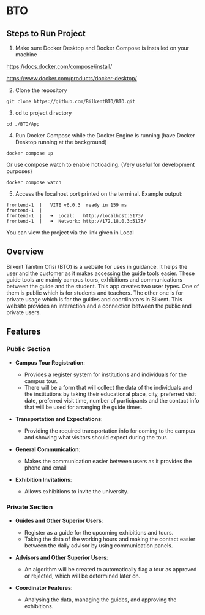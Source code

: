 # BTO

## Steps to Run Project
1. Make sure Docker Desktop and Docker Compose is installed on your machine
    
https://docs.docker.com/compose/install/

https://www.docker.com/products/docker-desktop/

2. Clone the repository
```
git clone https://github.com/BilkentBTO/BTO.git
```
3. cd to project directory
```
cd ./BTO/App
```
4. Run Docker Compose while the Docker Engine is running (have Docker Desktop running at the background)
```
docker compose up
```
Or use compose watch to enable hotloading. (Very useful for development purposes)
```
docker compose watch
```
5. Access the localhost port printed on the terminal. Example output:
```
frontend-1  |   VITE v6.0.3  ready in 159 ms
frontend-1  |
frontend-1  |   ➜  Local:   http://localhost:5173/
frontend-1  |   ➜  Network: http://172.18.0.3:5173/
```
You can view the project via the link given in Local

## Overview

Bilkent Tanıtım Ofisi (BTO) is a website for uses in guidance. It helps the user and the customer as it makes accessing the guide tools easier. These guide tools are mainly campus tours, exhibitions and communications between the guide and the student. This app creates two user types. One of them is public which is for students and teachers. The other one is for private usage which is for the guides and coordinators in Bilkent. This website provides an interaction and a connection between the public and private users.
 

## Features

### Public Section

- **Campus Tour Registration**: 
  - Provides a register system for institutions and individuals for the campus tour.
  - There will be a form that will collect the data of the individuals and the institutions by taking their educational place, city, preferred visit date, preferred visit time, number of participants and the contact info that will be used for arranging the guide times.

- **Transportation and Expectations**:
  - Providing the required transportation info for coming to the campus and showing what visitors should expect during the tour.

- **General Communication**:
  - Makes the communication easier between users as it provides the phone and email
 

- **Exhibition Invitations**:
  - Allows exhibitions to invite the university.

### Private Section

- **Guides and Other Superior Users**:
  - Register as a guide for the upcoming exhibitions and tours.
  - Taking the data of the working hours and making the contact easier between the daily advisor by using communication panels.

- **Advisors and Other Superior Users**:
  - An algorithm will be created to automatically flag a tour as approved or rejected, which will be determined later on.

- **Coordinator Features**:
  - Analysing the data, managing the guides, and approving the exhibitions.
